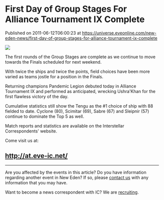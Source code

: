# First Day of Group Stages For Alliance Tournament IX Complete
Published on 2011-06-12T06:00:23 at https://universe.eveonline.com/new-eden-news/first-day-of-group-stages-for-alliance-tournament-ix-complete

![](http://www.eve-ic.net/media/assets/icarticlebanner.png)  
  
The first rounds of the Group Stages are complete as we continue to move towards the Finals scheduled for next weekend.  
  
With twice the ships and twice the points, field choices have been more varied as teams jostle for a position in the Finals.  
  
Returning champions Pandemic Legion debuted today in Alliance Tournament IX and performed as anticipated, wrecking Ushra'Khan for the first flawless victory of the day.  
  
Cumulative statistics still show the Tengu as the #1 choice of ship with 88 fielded to date. Cyclone (80), Scimitar (69), Sabre (67) and Sleipnir (57) continue to dominate the Top 5 as well.  
  
Match reports and statistics are available on the Interstellar Correspondents' website.  
  
Come visit us at:

## <http://at.eve-ic.net/>

* * *

Are you affected by the events in this article? Do you have information regarding another event in New Eden? If so, please [contact us](http://www.eveonline.com/news.asp?a=submitrp) with any information that you may have.  
  
Want to become a news correspondent with IC? We are [recruiting](http://www.eveonline.com/isd.asp).
